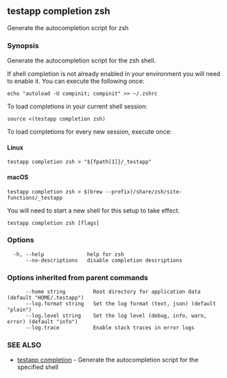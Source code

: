 ## testapp completion zsh

Generate the autocompletion script for zsh

### Synopsis

Generate the autocompletion script for the zsh shell.

If shell completion is not already enabled in your environment you will need
to enable it.  You can execute the following once:

	echo "autoload -U compinit; compinit" >> ~/.zshrc

To load completions in your current shell session:

	source <(testapp completion zsh)

To load completions for every new session, execute once:

#### Linux

	testapp completion zsh > "${fpath[1]}/_testapp"

#### macOS

	testapp completion zsh > $(brew --prefix)/share/zsh/site-functions/_testapp

You will need to start a new shell for this setup to take effect.

```
testapp completion zsh [flags]
```

### Options

```
  -h, --help              help for zsh
      --no-descriptions   disable completion descriptions
```

### Options inherited from parent commands

```
      --home string         Root directory for application data (default "HOME/.testapp")
      --log.format string   Set the log format (text, json) (default "plain")
      --log.level string    Set the log level (debug, info, warn, error) (default "info")
      --log.trace           Enable stack traces in error logs
```

### SEE ALSO

* [testapp completion](testapp_completion.md)  - Generate the autocompletion script for the specified shell
